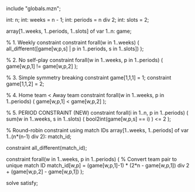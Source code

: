include "globals.mzn";

int: n;
int: weeks = n - 1;
int: periods = n div 2;
int: slots = 2;

array[1..weeks, 1..periods, 1..slots] of var 1..n: game;

% 1. Weekly constraint
constraint forall(w in 1..weeks) (
    all_different([game[w,p,s] | p in 1..periods, s in 1..slots])
);

% 2. No self-play
constraint forall(w in 1..weeks, p in 1..periods) (
    game[w,p,1] != game[w,p,2]
);

% 3. Simple symmetry breaking
constraint game[1,1,1] = 1;
constraint game[1,1,2] = 2;

% 4. Home team < Away team
constraint forall(w in 1..weeks, p in 1..periods) (
    game[w,p,1] < game[w,p,2]
);

% 5. PERIOD CONSTRAINT (NEW)
constraint forall(i in 1..n, p in 1..periods) (
    sum(w in 1..weeks, s in 1..slots) ( bool2int(game[w,p,s] == i) ) <= 2
);

% Round-robin constraint using match IDs
array[1..weeks, 1..periods] of var 1..(n*(n-1) div 2): match_id;

constraint all_different(match_id);

constraint forall(w in 1..weeks, p in 1..periods) (
    % Convert team pair to unique match ID
    match_id[w,p] = (game[w,p,1]-1) * (2*n - game[w,p,1]) div 2 + 
                    (game[w,p,2] - game[w,p,1])
);

solve satisfy;

